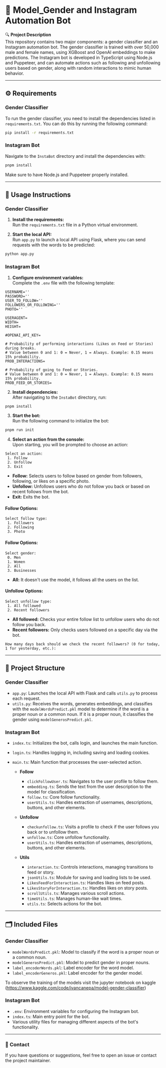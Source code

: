 
# 🚀 Model_Gender and Instagram Automation Bot

🔍 **Project Description**  
This repository contains two major components: a gender classifier and an Instagram automation bot. The gender classifier is trained with over 50,000 male and female names, using XGBoost and OpenAI embeddings to make predictions. The Instagram bot is developed in TypeScript using Node.js and Puppeteer, and can automate actions such as following and unfollowing users based on gender, along with random interactions to mimic human behavior.

---

## ⚙️ **Requirements**

### Gender Classifier

To run the gender classifier, you need to install the dependencies listed in `requirements.txt`. You can do this by running the following command:

```bash
pip install -r requirements.txt
```

### Instagram Bot

Navigate to the `InstaBot` directory and install the dependencies with:

```bash
pnpm install
```

Make sure to have Node.js and Puppeteer properly installed.

---

## 🚀 **Usage Instructions**

### Gender Classifier

1. **Install the requirements:**  
   Run the `requirements.txt` file in a Python virtual environment.

2. **Start the local API:**  
   Run `app.py` to launch a local API using Flask, where you can send requests with the words to be predicted:

```bash
python app.py
```

### Instagram Bot


1. **Configure environment variables:**  
   Complete the `.env` file with the following template:

```plaintext
USERNAME=''
PASSWORD=''
USER_TO_FOLLOW=''
FOLLOWERS_OR_FOLLOWING=''
PHOTO=''

USERAGENT=
WIDTH=
HEIGHT=

#OPENAI_API_KEY=

# Probability of performing interactions (Likes on Feed or Stories) during breaks.
# Value between 0 and 1: 0 = Never, 1 = Always. Example: 0.15 means 15% probability.
PROB_INTERACTIONS=

# Probability of going to Feed or Stories.
# Value between 0 and 1: 0 = Never, 1 = Always. Example: 0.15 means 15% probability.
PROB_FEED_OR_STORIES=
```

2. **Install dependencies:**  
   After navigating to the `InstaBot` directory, run:

```bash
pnpm install
```



3. **Start the bot:**  
   Run the following command to initialize the bot:

```bash
pnpm run init
```

4. **Select an action from the console:**  
   Upon starting, you will be prompted to choose an action:

```plaintext
Select an action:
 1. Follow
 2. Unfollow
 3. Exit
```

   - **Follow:** Selects users to follow based on gender from followers, following, or likes on a specific photo.
   - **Unfollow:** Unfollows users who do not follow you back or based on recent follows from the bot.
   - **Exit:** Exits the bot.

#### Follow Options:

```plaintext
Select follow type:
 1. Followers
 2. Following
 3. Photo
```

#### Follow Options:

```plaintext
Select gender: 
 0. Men 
 1. Women 
 2. All 
 3. Businesses 
```
   - **All:** It doesn't use the model, it follows all the users on the list.

#### Unfollow Options:

```plaintext
Select unfollow type:
 1. All followed
 2. Recent followers
```

   - **All followed:** Checks your entire follow list to unfollow users who do not follow you back.
   - **Recent followers:** Only checks users followed on a specific day via the bot.

   ```plaintext
   How many days back should we check the recent followers? (0 for today, 1 for yesterday, etc.):
   ```

---

## 📂 **Project Structure**

### Gender Classifier

- `app.py`: Launches the local API with Flask and calls `utils.py` to process each request.
- `utils.py`: Receives the words, generates embeddings, and classifies with the `modelWordsPredict.pkl` model to determine if the word is a proper noun or a common noun. If it is a proper noun, it classifies the gender using `modelGenerosPredict.pkl`.

### Instagram Bot

- `index.ts`: Initializes the bot, calls login, and launches the main function.
- `login.ts`: Handles logging in, including saving and loading cookies.
- `main.ts`: Main function that processes the user-selected action.

  - **Follow**
    - `clickFollowUser.ts`: Navigates to the user profile to follow them.
    - `embedding.ts`: Sends the text from the user description to the model for classification.
    - `follow.ts`: Core follow functionality.
    - `userUtils.ts`: Handles extraction of usernames, descriptions, buttons, and other elements.

  - **Unfollow**
    - `checkunfollow.ts`: Visits a profile to check if the user follows you back or to unfollow them.
    - `unfollow.ts`: Core unfollow functionality.
    - `userUtils.ts`: Handles extraction of usernames, descriptions, buttons, and other elements.

  - **Utils**
    - `interaction.ts`: Controls interactions, managing transitions to feed or story.
    - `jsonUtils.ts`: Module for saving and loading lists to be used.
    - `LikesFeedForInteraction.ts`: Handles likes on feed posts.
    - `LikesStoryForInteraction.ts`: Handles likes on story posts.
    - `scrollUtils.ts`: Manages various scroll actions.
    - `timeUtils.ts`: Manages human-like wait times.
    - `utils.ts`: Selects actions for the bot.

---

## 🗂️ **Included Files**

### Gender Classifier
- `modelWordsPredict.pkl`: Model to classify if the word is a proper noun or a common noun.
- `modelGenerosPredict.pkl`: Model to predict gender in proper nouns.
- `label_encoderWords.pkl`: Label encoder for the word model.
- `label_encoderGeneros.pkl`: Label encoder for the gender model.

To observe the training of the models visit the jupyter notebook on kaggle (https://www.kaggle.com/code/ivancanepa/model-gender-classifier)
### Instagram Bot
- `.env`: Environment variables for configuring the Instagram bot.
- `index.ts`: Main entry point for the bot.
- Various utility files for managing different aspects of the bot's functionality.

---

### 📧 **Contact**

If you have questions or suggestions, feel free to open an issue or contact the project maintainer.
